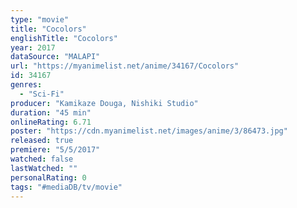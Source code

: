 ```yaml
---
type: "movie"
title: "Cocolors"
englishTitle: "Cocolors"
year: 2017
dataSource: "MALAPI"
url: "https://myanimelist.net/anime/34167/Cocolors"
id: 34167
genres: 
  - "Sci-Fi"
producer: "Kamikaze Douga, Nishiki Studio"
duration: "45 min"
onlineRating: 6.71
poster: "https://cdn.myanimelist.net/images/anime/3/86473.jpg"
released: true
premiere: "5/5/2017"
watched: false
lastWatched: ""
personalRating: 0
tags: "#mediaDB/tv/movie"
---
```

